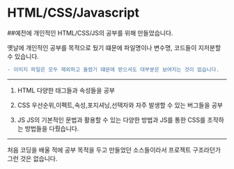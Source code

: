 HTML/CSS/Javascript
==============

##예전에 개인적인 HTML/CSS/JS의 공부를 위해 만들었습니다.
   
옛날에 개인적인 공부를 목적으로 뒀기 떄문에 파일명이나 변수명, 코드들이 지저분할 수 있습니다.
  
```diff 
- 이미지 파일은 모두 제외하고 올렸기 떄문에 받으셔도 대부분은 보여지는 것이 없습니다.
```
   
*****

1. HTML
다양한 태그들과 속성들을 공부

2. CSS
우선순위,이펙트,속성,포지셔닝,선택자와 자주 발생할 수 있는 버그들을 공부

3. JS
JS의 기본적인 문법과 활용할 수 있는 다양한 방법과 JS를 통한 CSS를 조작하는 방법들을 다뤘습니다.

*****

처음 코딩을 배울 적에 공부 목적을 두고 만들었던 소스들이라서 프로젝트 구조라던가 그런 것은 없습니다.